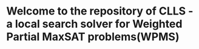 # Welcome to the repository of CLLS - a local search solver for Weighted Partial MaxSAT problems(WPMS)

